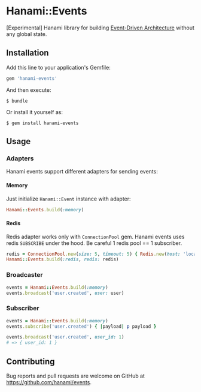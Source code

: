 # Hanami::Events

[Experimental] Hanami library for building [Event-Driven Architecture](https://www.youtube.com/watch?v=STKCRSUsyP0) without any global state.

## Installation

Add this line to your application's Gemfile:

```ruby
gem 'hanami-events'
```

And then execute:

    $ bundle

Or install it yourself as:

    $ gem install hanami-events

## Usage
### Adapters
Hanami events support different adapters for sending events:

####  Memory
Just initialize `Hanami::Event` instance with adapter:

```ruby
Hanami::Events.build(:memory)
```


#### Redis
Redis adapter works only with `ConnectionPool` gem. Hanami events uses redis `SUBSCRIBE` under the hood. Be careful 1 redis pool == 1 subscriber.

```ruby
redis = ConnectionPool.new(size: 5, timeout: 5) { Redis.new(host: 'localhost', port: 6379) }
Hanami::Events.build(:redis, redis: redis)
```

### Broadcaster
```ruby
events = Hanami::Events.build(:memory)
events.broadcast('user.created', user: user)
```

### Subscriber
```ruby
events = Hanami::Events.build(:memory)
events.subscribe('user.created') { |payload| p payload }

events.broadcast('user.created', user_id: 1)
# => { user_id: 1 }
```

## Contributing

Bug reports and pull requests are welcome on GitHub at https://github.com/hanami/events.
